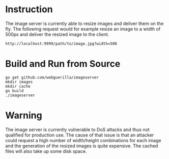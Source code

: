 # Instruction
The image server is currently able to resize images and deliver them on the fly. The following request would for example resize an image to a width of 500px and deliver the resized image to the client.

	http://localhost:9999/path/to/image.jpg?width=500

# Build and Run from Source
	go get github.com/webguerilla/imageserver
	mkdir images
	mkdir cache
	go build
	./imageserver

# Warning
The image server is currently vulnerable to DoS attacks and thus not qualified for production use. The cause of that issue is that an attacker could request a high number of width/height combinations for each image and the generation of the resized images is quite expensive. The cached files will also take up some disk space.
